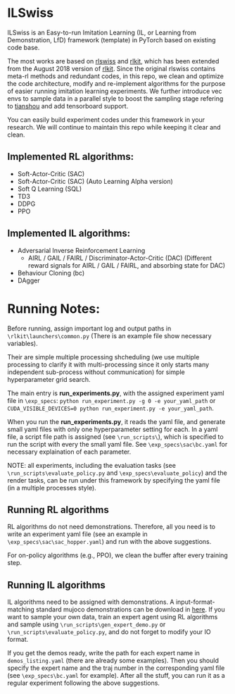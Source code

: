 # ILSwiss

ILSwiss is an Easy-to-run Imitation Learning (IL, or Learning from Demonstration, LfD) framework (template) in PyTorch based on existing code base. 

The most works are based on [rlswiss](https://github.com/KamyarGh/rl_swiss) and [rlkit](https://github.com/rail-berkeley/rlkit/tree/master/rlkit), which has been extended from the August 2018 version of [rlkit](https://github.com/vitchyr/rlkit). Since the original rlswiss contains meta-rl methods and redundant codes, in this repo, we clean and optimize the code architecture, modify and re-implement algorithms for the purpose of easier running imitation learning experiments. We further introduce vec envs to sample data in a parallel style to boost the sampling stage refering to [tianshou](https://github.com/thu-ml/tianshou) and add tensorboard support.

You can easily build experiment codes under this framework in your research. We will continue to maintain this repo while keeping it clear and clean.

## Implemented RL algorithms:

- Soft-Actor-Critic (SAC)
- Soft-Actor-Critic (SAC) (Auto Learning Alpha version)
- Soft Q Learning (SQL)
- TD3
- DDPG
- PPO

## Implemented IL algorithms:

- Adversarial Inverse Reinforcement Learning 
    - AIRL / GAIL / FAIRL / Discriminator-Actor-Critic (DAC) (Different reward signals for AIRL / GAIL / FAIRL, and absorbing state for DAC)
- Behaviour Cloning (bc)
- DAgger


# Running Notes:

Before running, assign important log and output paths in `\rlkit\launchers\common.py` (There is an example file show necessary variables).

Their are simple multiple processing shcheduling (we use multiple processing to clarify it with multi-processing since it only starts many independent sub-process without communication) for simple hyperparameter grid search.

The main entry is **run_experiments.py**, with the assigned experiment yaml file in `\exp_specs`:
`python run_experiment.py -g 0 -e your_yaml_path` or `CUDA_VISIBLE_DEVICES=0 python run_experiment.py -e your_yaml_path`.

When you run the **run_experiments.py**, it reads the yaml file, and generate small yaml files with only one hyperparameter setting for each. In a yaml file, a script file path is assigned (see `\run_scripts\`), which is specified to run the script with every the small yaml file. See `\exp_specs\sac\bc.yaml` for necessary explaination of each parameter.

NOTE: all experiments, including the evaluation tasks (see `\run_scripts\evaluate_policy.py` and `\exp_specs\evaluate_policy`) and the render tasks, can be run under this framework by specifying the yaml file (in a multiple processes style).

## Running RL algorithms

RL algorithms do not need demonstrations. Therefore, all you need is to write an experiment yaml file (see an example in `\exp_specs\sac\sac_hopper.yaml`) and run with the above suggestions.

For on-policy algorithms (e.g., PPO), we clean the buffer after every training step.

## Running IL algorithms

IL algorithms need to be assigned with demonstrations. A input-format-matching standard mujoco demonstrations can be download in [here](https://github.com/apexrl/Baseline_Pool/tree/master/imitation_learning/sac/expert_trajs_50). If you want to sample your own data, train an expert agent using RL algorithms and sample using `\run_scripts\gen_expert_demo.py` or `\run_scripts\evaluate_policy.py`, and do not forget to modify your IO format.

If you get the demos ready, write the path for each expert name in `demos_listing.yaml` (there are already some examples). Then you should specify the expert name and the traj number in the corresponding yaml file (see `\exp_specs\bc.yaml` for example). After all the stuff, you can run it as a regular experiment following the above suggestions.
